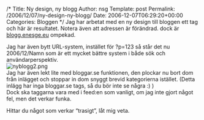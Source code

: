 /*
 Title: Ny design, ny blogg
 Author: nsg
 Template: post
 Permalink: /2006/12/07/ny-design-ny-blogg/
 Date: 2006-12-07T06:29:20+00:00
 Categories: Bloggen
*/
Jag har arbetat med en ny design till bloggen ett tag och här är resultatet. Notera även att adressen är förändrad. dock är [blogg.enesge.eu][1] ompekad.

Jag har även bytt URL-system, instället för ?p=123 så står det nu 2006/12/Namn som är ett mycket bättre system i både sök och användarperspektiv.  
<img id="image147" src="http://cdn.junkpile.se/2006/12/nyblogg2.png" alt="nyblogg2.png" />  
Jag har även lekt lite med bloggar.se funktionen, den plockar nu bort dom från inlägget och stoppar in dom snyggt brevid kategorierna istället. (Detta inlägg har inga bloggar.se tags, så du bör inte se några :) )  
Dock ska taggarna vara med i feed:en som vanligt, om jag inte gjort något fel, men det verkar funka.

Hittar du något som verkar &#8220;trasigt&#8221;, låt mig veta.

<small></small>

 [1]: http://blogg.enesge.eu